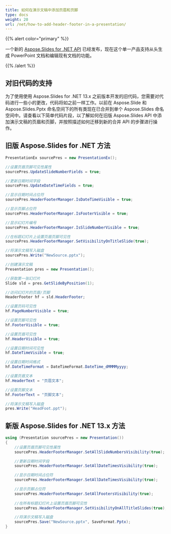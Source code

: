 ```yaml
---
title: 如何在演示文稿中添加页眉和页脚
type: docs
weight: 20
url: /net/how-to-add-header-footer-in-a-presentation/
---
```


{{% alert color="primary" %}} 

一个新的 [Aspose.Slides for .NET API](/slides/net/) 已经发布，现在这个单一产品支持从头生成 PowerPoint 文档和编辑现有文档的功能。

{{% /alert %}} 
## **对旧代码的支持**
为了使用使用 Aspose.Slides for .NET 13.x 之前版本开发的旧代码，您需要对代码进行一些小的更改，代码将如之前一样工作。以前在 Aspose.Slide 和 Aspose.Slides.Pptx 命名空间下的所有类现在已合并到单个 Aspose.Slides 命名空间中。请查看以下简单代码片段，以了解如何在旧版 Aspose.Slides API 中添加演示文稿的页眉和页脚，并按照描述如何迁移到新的合并 API 的步骤进行操作。
## **旧版 Aspose.Slides for .NET 方法**
```c#
PresentationEx sourcePres = new PresentationEx();

//设置页眉页脚可见性属性
sourcePres.UpdateSlideNumberFields = true;

//更新日期时间字段
sourcePres.UpdateDateTimeFields = true;

//显示日期时间占位符
sourcePres.HeaderFooterManager.IsDateTimeVisible = true;

//显示页脚占位符
sourcePres.HeaderFooterManager.IsFooterVisible = true;

//显示幻灯片编号
sourcePres.HeaderFooterManager.IsSlideNumberVisible = true;

//在标题幻灯片上设置页眉页脚可见性
sourcePres.HeaderFooterManager.SetVisibilityOnTitleSlide(true);

//将演示文稿写入磁盘
sourcePres.Write("NewSource.pptx");
```

```c#
//创建演示文稿
Presentation pres = new Presentation();

//获取第一张幻灯片
Slide sld = pres.GetSlideByPosition(1);

//访问幻灯片的页眉/页脚
HeaderFooter hf = sld.HeaderFooter;

//设置页码可见性
hf.PageNumberVisible = true;

//设置页脚可见性
hf.FooterVisible = true;

//设置页眉可见性
hf.HeaderVisible = true;

//设置日期时间可见性
hf.DateTimeVisible = true;

//设置日期时间格式
hf.DateTimeFormat = DateTimeFormat.DateTime_dMMMMyyyy;

//设置页眉文本
hf.HeaderText = "页眉文本";

//设置页脚文本
hf.FooterText = "页脚文本";

//将演示文稿写入磁盘
pres.Write("HeadFoot.ppt");
```



## **新版 Aspose.Slides for .NET 13.x 方法**
``` csharp
using (Presentation sourcePres = new Presentation())
{
    //设置页眉页脚可见性属性
    sourcePres.HeaderFooterManager.SetAllSlideNumbersVisibility(true);

    //更新日期时间字段
    sourcePres.HeaderFooterManager.SetAllDateTimesVisibility(true);

    //显示日期时间占位符
    sourcePres.HeaderFooterManager.SetAllDateTimesVisibility(true);

    //显示页脚占位符
    sourcePres.HeaderFooterManager.SetAllFootersVisibility(true);
    
    //在所有标题幻灯片上设置页眉页脚可见性
    sourcePres.HeaderFooterManager.SetVisibilityOnAllTitleSlides(true);

    //将演示文稿写入磁盘
    sourcePres.Save("NewSource.pptx", SaveFormat.Pptx);
}
```